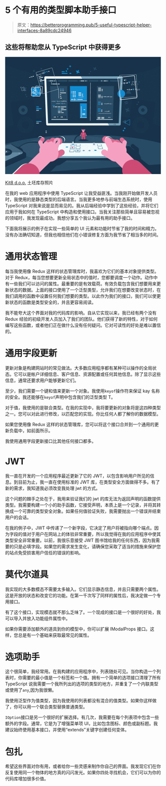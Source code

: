 # 5 个有用的类型脚本助手接口

> 原文：<https://betterprogramming.pub/5-useful-typescript-helper-interfaces-8a89cdc24946>

## 这些将帮助您从 TypeScript 中获得更多

![](img/71665081ebff7ef1e6b7e73bdd7956ba.png)

[Kit8 d.o.o.](https://stock.adobe.com/hk/contributor/202931541/kit8-d-o-o?load_type=author&prev_url=detail) 土坯库存照片

在我的 web 应用程序中使用 TypeScript 让我受益匪浅。当我刚开始做开发人员时，我使用的是静态类型的后端语言。当我更多地参与前端生态系统时，使用 TypeScript 对我来说是显而易见的。我从后端经验中学到了这些经验，并将它们应用于我如何在 TypeScript 中构造和使用接口。当我关注那些简单且容易被忽视的领域时，我发现最成功。我想分享五个我认为最有用的助手接口。

下面我将展示的例子在实现一些简单的 UI 元素和功能时节省了我的时间和精力。没有办法确切知道，但我也相信他们在小错误修复方面为我节省了相当多的时间。

# 通用状态管理

每当我使用像 Redux 这样的状态管理库时，我喜欢为它们的基本对象提供类型。对于 Redux，每当您想要更新全局状态中的值时，您都要调度一个动作。动作中有一些我们可以访问的属性。最重要的是有效载荷。有效负载包含我们想要用来更新状态的数据。上面的接口使用了一个泛型类型，允许我们在想要改变状态时，在我们调用的函数中设置任何我们想要的类型。以此作为我们的接口，我们可以使更新状态的函数是类型安全的，并且更容易阅读。

我不能夸大这个界面对我的代码库的影响。自从它实现以来，我已经有两个没有 Redux 经验的初级开发人员加入了我们的团队。他们获得了新的特性，对于如何编写这些函数，或者他们正在做什么没有任何疑问。它对可读性的好处是难以置信的。

# 通用字段更新

更新对象是构建网站时的常见做法。大多数应用程序都有某种可以操作的全局状态。它可以是帐户详细信息、客户信息、资源配置或任何其他信息。除了显示这些信息，通常还要求用户能够更新它们。

至少，我们需要一个键和值来更新一个对象。我使用`keyof`操作符来保证 kay 名称的安全。我还能够在`keyof`声明中包含我们的泛型类型 T。

对于值，我使用的是联合类型。在我的实现中，我将要更新的对象将是这四种类型之一。您可以对此进行修改，以匹配您的实现。你比任何人都了解你的数据模型。

如果您使用像 Redux 这样的状态管理库，您可以将这个接口合并到一个通用的更新负载中，如前面所示。

我使用通用字段更新接口比其他任何接口都多。

# JWT

我一直在开发的一个应用程序最近更新了它的 JWT，以包含影响用户所见的信息。到目前为止，我一直在使用标准的 JWT 库，在类型安全方面做得不多。有了新的需求，我知道我必须改变我处理 jwt 的方式。

这个问题的棘手之处在于，我用来验证我们的 jwt 的库无法为返回声明的函数提供类型。我需要构建一个小的助手函数，它接受声明，本质上是一个记录<string any="">，并将其转换成一个可靠的类型安全对象。如果任何值验证失败，我需要抛出一个错误并结束用户的会话。</string>

在我的例子中，JWT 中传递了一个新字段，它决定了用户将被指向哪个端点。因为字段的值对于用户在网站上的体验非常重要，所以我觉得在我的应用程序中使其类型安全非常重要。以前，我很乐意接受 JWT 图书馆给我的任何东西，因为我需要的只是必填字段。如果您的需求发生变化，请确保您采取了适当的措施来保护您的站点免受损害用户信任的错误的影响。

# 莫代尔道具

我实现的大多数模态不需要太多输入。它们显示静态信息，并且只需要两个属性。这是开放的状态和改变它的功能。在第一千次写了同样的属性后，我决定做一个专用接口。

有了这个接口，实现模态就不那么乏味了。一个现成的接口是一个很好的好处，我可以导入并放入功能组件属性中。

如果你需要添加额外的道具到你的模型中，你可以扩展 IModalProps 接口。这样，您总是有一个基础来获取最常见的属性。

# 选项助手

这个很简单，我经常用。在我构建的应用程序中，列表随处可见。当你构造一个列表时，你需要的最小值是一个标签和一个值。拥有一个简单的选项接口清理了所有 TypeScript 说我需要一个我所列出的选项的类型的地方，并重复了一个内联类型或使用了`any`,因为我很懒。

我使用泛型作为值类型，因为我使用的列表都没有混合的值类型。如果你这样做了，你可以用一个联合类型替换普通类型。

`IOption`接口是另一个很好的扩展选择。有几次，我需要在每个列表项中包含一些额外的字段。通常，它是为了增强菜单项 UI，比如包含图标、颜色或副标题。我建议始终使用基本接口，并使用“extends”关键字创建任何变体。

# 包扎

希望这些界面对你有用，或者给你一些灵感来制作你自己的界面。我发现它们在你反复使用同一个物体的地方真的闪闪发光。如果你四处寻找机会，它们可以为你的代码库增加很多价值。